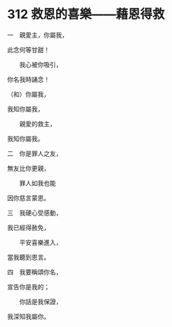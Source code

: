# 312 救恩的喜樂——藉恩得救

一　親愛主，你屬我，

此念何等甘甜！

　　我心被你吸引，

你名我時誦念！

（和）你屬我，

我知你屬我，

　　親愛的救主，

我知你屬我。

二　你是罪人之友，

無友比你更親，

　　罪人如我也能

因你慈言蒙恩。

三　我硬心受感動，

我已經得赦免，

　　平安喜樂進入，

當我聽到恩言。

四　我要稱頌你名，

宣告你是我的；

　　你話是我保證，

我深知我屬你。

